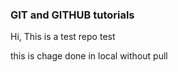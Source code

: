 ### GIT and GITHUB tutorials
Hi, 
This is a test repo
test

this is chage done in local
without pull